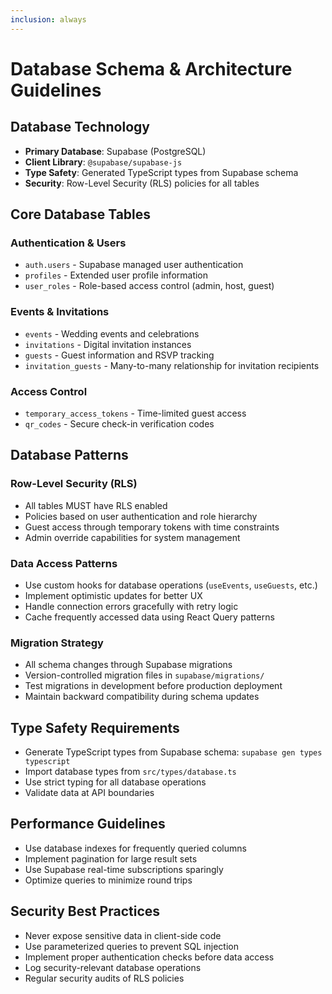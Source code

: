 ```yaml
---
inclusion: always
---
```


# Database Schema & Architecture Guidelines

## Database Technology
- **Primary Database**: Supabase (PostgreSQL)
- **Client Library**: `@supabase/supabase-js`
- **Type Safety**: Generated TypeScript types from Supabase schema
- **Security**: Row-Level Security (RLS) policies for all tables

## Core Database Tables

### Authentication & Users
- `auth.users` - Supabase managed user authentication
- `profiles` - Extended user profile information
- `user_roles` - Role-based access control (admin, host, guest)

### Events & Invitations
- `events` - Wedding events and celebrations
- `invitations` - Digital invitation instances
- `guests` - Guest information and RSVP tracking
- `invitation_guests` - Many-to-many relationship for invitation recipients

### Access Control
- `temporary_access_tokens` - Time-limited guest access
- `qr_codes` - Secure check-in verification codes

## Database Patterns

### Row-Level Security (RLS)
- All tables MUST have RLS enabled
- Policies based on user authentication and role hierarchy
- Guest access through temporary tokens with time constraints
- Admin override capabilities for system management

### Data Access Patterns
- Use custom hooks for database operations (`useEvents`, `useGuests`, etc.)
- Implement optimistic updates for better UX
- Handle connection errors gracefully with retry logic
- Cache frequently accessed data using React Query patterns

### Migration Strategy
- All schema changes through Supabase migrations
- Version-controlled migration files in `supabase/migrations/`
- Test migrations in development before production deployment
- Maintain backward compatibility during schema updates

## Type Safety Requirements
- Generate TypeScript types from Supabase schema: `supabase gen types typescript`
- Import database types from `src/types/database.ts`
- Use strict typing for all database operations
- Validate data at API boundaries

## Performance Guidelines
- Use database indexes for frequently queried columns
- Implement pagination for large result sets
- Use Supabase real-time subscriptions sparingly
- Optimize queries to minimize round trips

## Security Best Practices
- Never expose sensitive data in client-side code
- Use parameterized queries to prevent SQL injection
- Implement proper authentication checks before data access
- Log security-relevant database operations
- Regular security audits of RLS policies